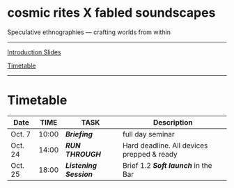 # cosmic rites X fabled soundscapes
Speculative ethnographies — crafting worlds from within

---

[Introduction Slides](Introduction.md)

[Timetable](#timetable)

---
# Timetable

Date|TIME|TASK| Description|
|---|-----|-----|-----|
|Oct. 7| 10:00 | __*Briefing*__ | full day seminar |
|Oct. 24| 14:00 | __*RUN THROUGH*__ | Hard deadline. All devices prepped & ready|
|Oct. 25| 18:00 | __*Listening Session*__ | Brief 1.2 __*Soft launch*__ in the Bar|